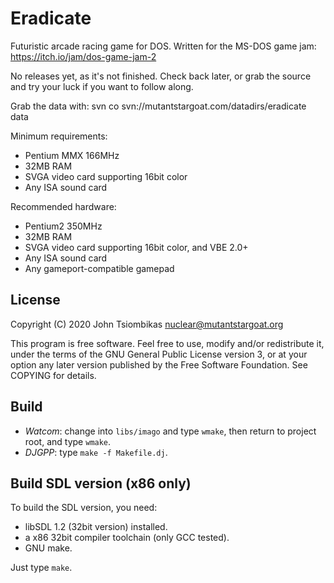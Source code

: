 Eradicate
=========
Futuristic arcade racing game for DOS.
Written for the MS-DOS game jam: https://itch.io/jam/dos-game-jam-2

No releases yet, as it's not finished. Check back later, or grab the source and
try your luck if you want to follow along.

Grab the data with:
    svn co svn://mutantstargoat.com/datadirs/eradicate data

Minimum requirements:
  - Pentium MMX 166MHz
  - 32MB RAM
  - SVGA video card supporting 16bit color
  - Any ISA sound card

Recommended hardware:
  - Pentium2 350MHz
  - 32MB RAM
  - SVGA video card supporting 16bit color, and VBE 2.0+
  - Any ISA sound card
  - Any gameport-compatible gamepad

License
-------
Copyright (C) 2020 John Tsiombikas <nuclear@mutantstargoat.org>

This program is free software. Feel free to use, modify and/or redistribute it,
under the terms of the GNU General Public License version 3, or at your option
any later version published by the Free Software Foundation.
See COPYING for details.

Build
-----
  - *Watcom*: change into `libs/imago` and type `wmake`, then return to project
    root, and type `wmake`.
  - *DJGPP*: type `make -f Makefile.dj`.

Build SDL version (x86 only)
----------------------------
To build the SDL version, you need:
  - libSDL 1.2 (32bit version) installed.
  - a x86 32bit compiler toolchain (only GCC tested).
  - GNU make.

Just type `make`.
